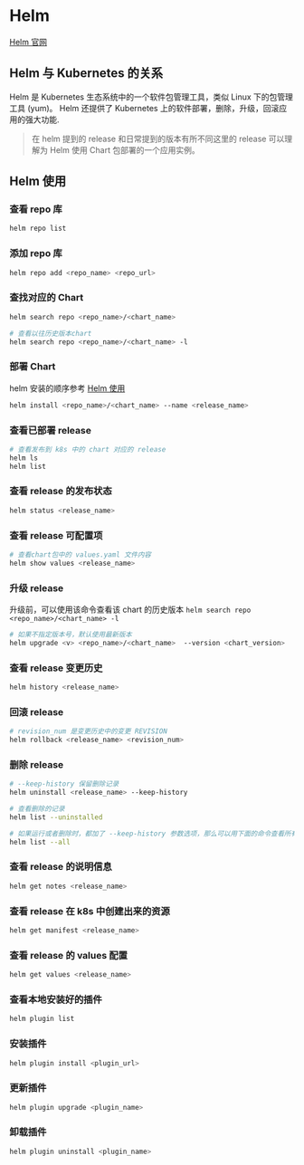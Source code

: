 # Helm

[Helm 官网](https://helm.sh/zh/docs/)

## Helm 与 Kubernetes 的关系

Helm 是 Kubernetes 生态系统中的一个软件包管理工具，类似 Linux 下的包管理工具 (yum)。
Helm 还提供了 Kubernetes 上的软件部署，删除，升级，回滚应用的强大功能.

>在 helm 提到的 release 和日常提到的版本有所不同这里的 release 可以理解为 Helm 使用 Chart 包部署的一个应用实例。

## Helm 使用

### 查看 repo 库

```bash
helm repo list
```

### 添加 repo 库

```bash
helm repo add <repo_name> <repo_url>
```

### 查找对应的 Chart

```bash
helm search repo <repo_name>/<chart_name>

# 查看以往历史版本chart
helm search repo <repo_name>/<chart_name> -l
```

### 部署 Chart

helm 安装的顺序参考 [Helm 使用](https://helm.sh/zh/docs/intro/using_helm/)

```bash
helm install <repo_name>/<chart_name> --name <release_name>
```

### 查看已部署 release

```bash
# 查看发布到 k8s 中的 chart 对应的 release
helm ls
helm list
```

### 查看 release 的发布状态

```bash
helm status <release_name>
```

### 查看 release 可配置项

```bash
# 查看chart包中的 values.yaml 文件内容
helm show values <release_name>
```

### 升级 release

升级前，可以使用该命令查看该 chart 的历史版本 `helm search repo <repo_name>/<chart_name> -l`

```bash
# 如果不指定版本号，默认使用最新版本
helm upgrade <v> <repo_name>/<chart_name>  --version <chart_version>
```

### 查看 release 变更历史

```bash
helm history <release_name>
```

### 回滚 release

```bash
# revision_num 是变更历史中的变更 REVISION
helm rollback <release_name> <revision_num>
```

### 删除 release

```bash
# --keep-history 保留删除记录
helm uninstall <release_name> --keep-history

# 查看删除的记录
helm list --uninstalled

# 如果运行或者删除时，都加了 --keep-history 参数选项，那么可以用下面的命令查看所有的历史 (包括失败，删除的)
helm list --all
```

### 查看 release 的说明信息

```bash
helm get notes <release_name>
```

### 查看 release 在 k8s 中创建出来的资源

```bash
helm get manifest <release_name>
```

### 查看 release 的 values 配置

```bash
helm get values <release_name>
```

### 查看本地安装好的插件

```bash
helm plugin list
```

### 安装插件

```bash
helm plugin install <plugin_url>
```

### 更新插件

```bash
helm plugin upgrade <plugin_name>
```

### 卸载插件

```bash
helm plugin uninstall <plugin_name>
```
